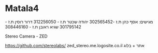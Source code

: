 # Matala4


מגישים:
אסף כהן  ת.ז -302565452
יהודה שכטר ת.ז - 312256050
דרור רוסין ת.ז - 301795142
שגיא ראובן ת.ז - 308446160



Stereo Camera - ZED

https://github.com/stereolabs/
zed_stereo.me.logosite.co.il    אתר + בלוג

